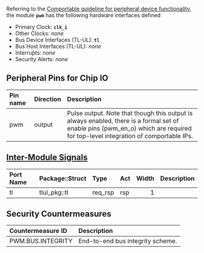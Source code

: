 Referring to the [Comportable guideline for peripheral device functionality](https://opentitan.org/book/doc/contributing/hw/comportability), the module **`pwm`** has the following hardware interfaces defined
- Primary Clock: **`clk_i`**
- Other Clocks: *none*
- Bus Device Interfaces (TL-UL): **`tl`**
- Bus Host Interfaces (TL-UL): *none*
- Interrupts: *none*
- Security Alerts: *none*

## Peripheral Pins for Chip IO

| Pin name   | Direction   | Description                                                                                                                                                                     |
|:-----------|:------------|:--------------------------------------------------------------------------------------------------------------------------------------------------------------------------------|
| pwm        | output      | Pulse output.  Note that though this output is always enabled, there is a formal set of enable pins (pwm_en_o) which are required for top-level integration of comportable IPs. |

## [Inter-Module Signals](https://opentitan.org/book/doc/contributing/hw/comportability/index.html#inter-signal-handling)

| Port Name   | Package::Struct   | Type    | Act   |   Width | Description   |
|:------------|:------------------|:--------|:------|--------:|:--------------|
| tl          | tlul_pkg::tl      | req_rsp | rsp   |       1 |               |

## Security Countermeasures

| Countermeasure ID   | Description                      |
|:--------------------|:---------------------------------|
| PWM.BUS.INTEGRITY   | End-to-end bus integrity scheme. |

